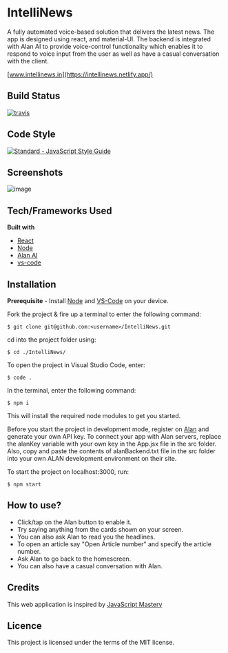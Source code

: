 # IntelliNews

A fully automated voice-based solution that delivers the latest news. The app is designed using react, and material-UI. The backend is integrated with Alan AI to provide voice-control functionality which enables it to respond to voice input from the user as well as have a casual conversation with the client.

[www.intellinews.in](https://intellinews.netlify.app/)

## Build Status

<a href="https://travis-ci.org/standard/standard"><img src="https://img.shields.io/travis/standard/standard/master.svg" alt="travis"></a>

## Code Style

<a href="https://standardjs.com"><img src="https://img.shields.io/badge/code_style-standard-brightgreen.svg" alt="Standard - JavaScript Style Guide"></a>

## Screenshots

![image](https://user-images.githubusercontent.com/56535991/101243981-c13b2e00-3729-11eb-9e76-4dd87bc63178.png)

## Tech/Frameworks Used

**Built with**
- [React](https://reactjs.org/docs/getting-started.html)
- [Node](https://nodejs.org/dist/latest-v14.x/docs/api/)
- [Alan AI](https://alan.app/)
- [vs-code](https://code.visualstudio.com/docs)

## Installation

**Prerequisite** - Install [Node](https://nodejs.org/en/) and [VS-Code](https://code.visualstudio.com/Download) on your device.

Fork the project & fire up a terminal to enter the following command: 
```
$ git clone git@github.com:<username>/IntelliNews.git
```
cd into the project folder using:
```
$ cd ./IntelliNews/
```
To open the project in Visual Studio Code, enter:
```
$ code .
```
In the terminal, enter the following command:
```
$ npm i
```
This will install the required node modules to get you started.

Before you start the project in development mode, register on [Alan](https://alan.app/) and generate your own API key. To connect your app with Alan servers, replace the alanKey variable with your own key in the App.jsx file in the src folder. Also, copy and paste the contents of alanBackend.txt file in the src folder into your own ALAN development environment on their site.

To start the project on localhost:3000, run:
```
$ npm start
```
## How to use?

- Click/tap on the Alan button to enable it.
- Try saying anything from the cards shown on your screen.
- You can also ask Alan to read you the headlines.
- To open an article say "Open Article number" and specify the article number.
- Ask Alan to go back to the homescreen.
- You can also have a casual conversation with Alan.

## Credits

This web application is inspired by [JavaScript Mastery](https://github.com/adrianhajdin/project_news_alan_ai)

## Licence

This project is licensed under the terms of the MIT license.
